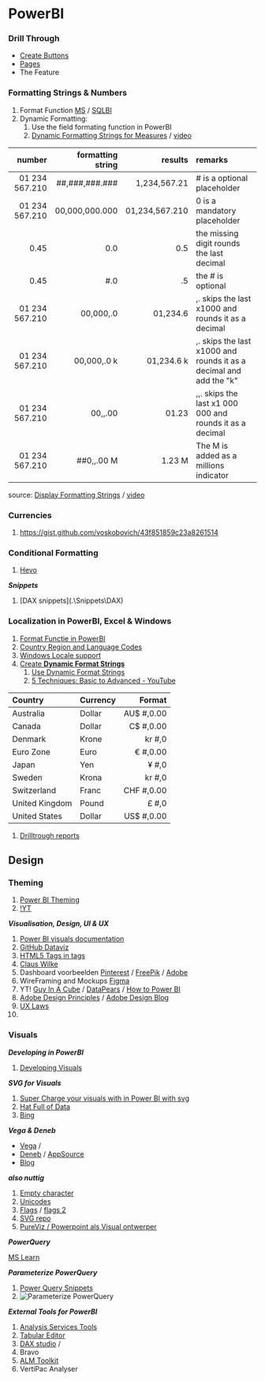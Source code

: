 # PowerBI

### Drill Through

- [Create Buttons](https://learn.microsoft.com/en-us/power-bi/create-reports/desktop-drill-through-buttons)
- [Pages](https://learn.microsoft.com/en-us/power-bi/create-reports/desktop-drillthrough)
- The Feature

### Formatting Strings & Numbers

1. Format Function [MS](https://learn.microsoft.com/en-us/dax/format-function-dax) / [SQLBI](https://dax.guide/format/)
2. Dynamic Formatting:
   1. Use the field formating function in PowerBI
   2. [Dynamic Formatting Strings for Measures](https://learn.microsoft.com/en-us/power-bi/create-reports/desktop-dynamic-format-strings) / [video](https://www.youtube.com/watch?v=a3D7oXYjM9k)

|         number | formatting string |        results | remarks                                                            |
| -------------: | ----------------: | -------------: | :----------------------------------------------------------------- |
| 01 234 567.210 |    ##,###,###.### |   1,234,567.21 | # is a optional placeholder                                        |
| 01 234 567.210 |    00,000,000.000 | 01,234,567.210 | 0 is a mandatory placeholder                                       |
|           0.45 |               0.0 |            0.5 | the missing digit rounds the last decimal                          |
|           0.45 |               #.0 |             .5 | the # is optional                                                  |
| 01 234 567.210 |         00,000,.0 |       01,234.6 | ,. skips the last x1000 and rounds it as a decimal                 |
| 01 234 567.210 |       00,000,.0 k |     01,234.6 k | ,. skips the last x1000 and rounds it as a decimal and add the "k" |
| 01 234 567.210 |           00,,.00 |          01.23 | ,,. skips the last x1 000 000 and rounds it as a decimal           |
| 01 234 567.210 |        ##0,,.00 M |         1.23 M | The M is added as a millions indicator                             |

source: [Display Formatting Strings](https://learn.microsoft.com/en-us/power-bi/create-reports/desktop-custom-format-strings) / [video](https://www.youtube.com/watch?v=FVjtWouD5Fw)

### Currencies

1. https://gist.github.com/voskobovich/43f851859c23a8261514

### Conditional Formatting

1. [Hevo](https://hevodata.com/learn/power-bi-conditional-formatting/#2)

**_Snippets_**

1. [DAX snippets](.\Snippets\DAX\)

### Localization in PowerBI, Excel & Windows

1. [Format Functie in PowerBI](https://learn.microsoft.com/en-us/dax/format-function-dax)
2. [Country Region and Language Codes](https://support.microsoft.com/en-us/topic/country-region-and-language-codes-add36afe-804a-44f1-ae68-cfb9c9b72f8b)
3. [Windows Locale support](https://learn.microsoft.com/en-us/windows/win32/api/winnls/nf-winnls-localenametolcid)
4. [Create **Dynamic Format Strings**](https://learn.microsoft.com/en-us/power-bi/create-reports/desktop-dynamic-format-strings)
   1. [Use Dynamic Format Strings](https://learn.microsoft.com/en-us/power-bi/create-reports/desktop-custom-format-strings)
   2. [5 Techniques: Basic to Advanced - YouTube ](https://www.youtube.com/watch?v=4HfKHYX_nHo)

| Country        | Currency |     Format |
| :------------- | :------- | ---------: |
| Australia      | Dollar   | AU$ #,0.00 |
| Canada         | Dollar   |  C$ #,0.00 |
| Denmark        | Krone    |     kr #,0 |
| Euro Zone      | Euro     |   € #,0.00 |
| Japan          | Yen      |      ¥ #,0 |
| Sweden         | Krona    |     kr #,0 |
| Switzerland    | Franc    | CHF #,0.00 |
| United Kingdom | Pound    |      £ #,0 |
| United States  | Dollar   | US$ #,0.00 |

1. [Drilltrough reports](https://learn.microsoft.com/en-us/power-bi/create-reports/desktop-drillthrough)

## Design

### Theming

1. [Power BI Theming](https://learn.microsoft.com/en-us/power-bi/connect-data/desktop-python-scripts)
2. [!YT](https://youtu.be/ubk5smogosk)

**_Visualisation, Design, UI & UX_**

1. [Power BI visuals documentation](https://learn.microsoft.com/en-us/power-bi/developer/visuals/)
2. [GitHub Dataviz](https://github.com/bkrsln/dataviz)
3. [HTML5 Tags in tags](https://bisamurai.com/custom-visuals-knowledge-base/bold-italic-underline-power-bi/)
4. [Claus Wilke](https://clauswilke.com/dataviz/index.html)
5. Dashboard voorbeelden [Pinterest](https://www.pinterest.com/search/pins/?q=dashboard&rs=typed) / [FreePik](https://www.pinterest.com/search/pins/?q=dashboard&rs=typed) / [Adobe](https://stock.adobe.com/nl/search?k=Dashboard+&search_type=usertyped)
6. WireFraming and Mockups [Figma](https://www.figma.com/)
7. YT! [Guy In A Cube](https://www.youtube.com/watch?v=zaFTAT6_jCs) / [DataPears](https://www.youtube.com/@datapears) / [How to Power BI](https://www.youtube.com/@HowtoPowerBI)
8. [Adobe Design Principles](https://www.adobe.com/express/learn/blog/8-basic-design-principles-to-help-you-create-better-graphics) / [Adobe Design Blog](https://www.adobe.com/express/learn/blog/tags/design)
9. [UX Laws](https://cdn2.hubspot.net/hubfs/2799924/Infographics/Infographic-The-Laws-of-UX-Toptal.pdf)
10.

### Visuals

**_Developing in PowerBI_**

1.  [Developing Visuals](https://learn.microsoft.com/en-us/power-bi/create-reports/)

**_SVG for Visuals_**

1. [Super Charge your visuals with in Power BI with svg](https://medium.com/microsoft-power-bi/supercharge-your-data-visualizations-with-svgs-in-power-bi-4df3b89bec85)
2. [Hat Full of Data](https://hatfullofdata.blog/svg-in-power-bi-part-1/)
3. [Bing](https://www.bing.com/search?q=using+svg+in+power+bi&qs=SC&pq=using+svg+in+powerbi&sc=10-20&cvid=7572CFA1111545FBA6D409DB4C158A01&sp=1&lq=0&first=11&FORM=PERE)

**_Vega & Deneb_**

- [Vega](https://vega.github.io/vega/) /
- [Deneb](https://deneb-viz.github.io/simple-example) / [AppSource](https://appsource.microsoft.com/en-us/product/PowerBIVisuals/coacervolimited1596856650797.deneb?exp=kyyw)
- [Blog](https://kerrykolosko.com/exploring-deneb-for-power-bi/)

**_also nuttig_**

1. [Empty character](https://emptycharacter.com/)
2. [Unicodes](https://symbl.cc/en/)
3. [Flags](https://flagpedia.net/download/api) / [flags 2](https://github.com/risan/country-flag-emoji-json)
4. [SVG repo](https://www.svgrepo.com/collections/filled/)
5. [PureViz / Powerpoint als Visual ontwerper](https://pureviz.net/infographic)

**_PowerQuery_**

[MS Learn](https://learn.microsoft.com/en-us/power-query/power-query-what-is-power-query)

**_Parameterize PowerQuery_**

1. [Power Query Snippets](C:\Users\bert.dekker\Documents\Notes\Snippets\M)
2. ![Parameterize PowerQuery](Pics/230411-125354.png)

**_External Tools for PowerBI_**

1. [Analysis Services Tools](https://learn.microsoft.com/en-us/analysis-services/tools-and-applications-used-in-analysis-services?view=asallproducts-allversions)
2. [Tabular Editor](https://tabulareditor.github.io/)
3. [DAX studio](https://daxstudio.org/docs/intro/) /
4. Bravo
5. [ALM Toolkit](http://alm-toolkit.com/)
6. VertiPac Analyser
